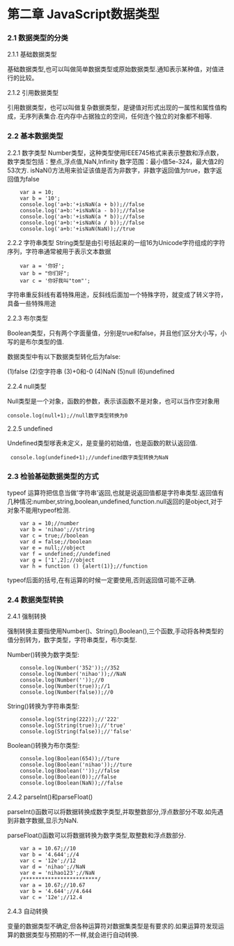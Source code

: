 # 第二章 JavaScript数据类型
### 2.1 数据类型的分类
2.1.1 基础数据类型

基础数据类型,也可以叫做简单数据类型或原始数据类型.通知表示某种值，对值进行的比较。

2.1.2 引用数据类型

引用数据类型，也可以叫做复杂数据类型，是键值对形式出现的一属性和属性值构成，无序列表集合.在内存中占据独立的空间，任何连个独立的对象都不相等.

### 2.2 基本数据类型

2.2.1 数字类型
Number类型，这种类型使用IEEE745格式来表示整数和浮点数，数字类型包括：整点,浮点值,NaN,Infinity
数字范围：最小值5e-324，最大值2的53次方.
isNaN()方法用来验证该值是否为非数字，非数字返回值为true，数字返回值为false

		var a = 10;
        var b = '10';
        console.log('a+b:'+isNaN(a + b));//false
        console.log('a+b:'+isNaN(a - b));//false
        console.log('a+b:'+isNaN(a * b));//false
        console.log('a+b:'+isNaN(a / b));//false
        console.log('a+b:'+isNaN(NaN));//true
2.2.2 字符串类型
String类型是由引号括起来的一组16为Unicode字符组成的字符序列，字符串通常被用于表示文本数据

 		var a = '你好';
        var b = "你们好";
        var c = '你好我叫"tom"';
字符串重反斜线有着特殊用途，反斜线后面加一个特殊字符，就变成了转义字符，具备一些特殊用途

2.2.3 布尔类型

Boolean类型，只有两个字面量值，分别是true和false，并且他们区分大小写，小写的是布尔类型的值.

数据类型中有以下数据类型转化后为false:

(1)false 
(2)空字符串
(3)+0和-0
(4)NaN
(5)null
(6)undefined

2.2.4 null类型

Null类型是一个对象，函数的参数，表示该函数不是对象，也可以当作空对象用

	console.log(null+1);//null数字类型转换为0

2.2.5 undefined

Undefined类型嗲表未定义，是变量的初始值，也是函数的默认返回值.

	 console.log(undefined+1);//undefined数字类型转换为NaN

### 2.3 检验基础数据类型的方式

typeof 运算符把信息当做'字符串'返回,也就是说返回值都是字符串类型.返回值有几种情况:number,string,boolean,undefined,function.null返回的是object,对于对象不能用typeof检测.

		var a = 10;//number
        var b = 'nihao';//string
        var c = true;//boolean
        var d = false;//boolean
        var e = null;//object
        var f = undefined;//undefined
        var g = ['1',2];//object
        var h = function () {alert(1)};//function

typeof后面的括号,在有运算的时候一定要使用,否则返回值可能不正确.

### 2.4 数据类型转换

2.4.1 强制转换

强制转换主要指使用Number()、String(),Boolean(),三个函数,手动将各种类型的值分别转为，数字类型，字符串类型，布尔类型.

Number()转换为数字类型:

		console.log(Number('352'));//352
        console.log(Number('nihao'));//NaN
        console.log(Number(''));//0
        console.log(Number(true));//1
        console.log(Number(false));//0
String()转换为字符串类型:

		console.log(String(222));//'222'
        console.log(String(true));//'true'
        console.log(String(false));//'false'
Boolean()转换为布尔类型:

		console.log(Boolean(654));//ture
        console.log(Boolean('nihao'));//ture
        console.log(Boolean(''));//false
        console.log(Boolean(0));//false
        console.log(Boolean(NaN));//false
2.4.2 parseInt()和parseFloat()

parseInt()函数可以将数据转换成数字类型,并取整数部分,浮点数部分不取.如先遇到非数字数据,显示为NaN.

parseFloat()函数可以将数据转换为数字类型,取整数和浮点数部分.

		var a = 10.67;//10
        var b = '4.644';//4
        var c = '12e';//12
        var d = 'nihao';//NaN
        var e = 'nihao123';//NaN
		/************************/
		var a = 10.67;//10.67
        var b = '4.644';//4.644
        var c = '12e';//12.4
2.4.3 自动转换

变量的数据类型不确定,但各种运算符对数据集类型是有要求的.如果运算符发现运算的数据类型与预期的不一样,就会进行自动转换.